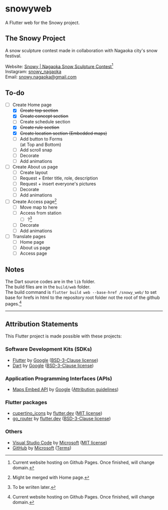 # snowyweb

A Flutter web for the Snowy project.

## The Snowy Project

A snow sculpture contest made in collaboration with Nagaoka city's snow festival.

Website: [Snowy | Nagaoka Snow Sculpture Contest](https://tinwilai.github.io/snowy_web/)[^3]\
Instagram: [snowy_nagaoka](https://www.instagram.com/snowy_nagaoka/)\
Email: [snowy.nagaoka@gmail.com](mailto:snowy.nagaoka@gmail.com)

## To-do

- [ ] Create Home page
  - [x] ~~Create top section~~
  - [x] ~~Create concept section~~
  - [ ] Create schedule section
  - [x] ~~Create rule section~~
  - [x] ~~Create location section (Embedded maps)~~
  - [ ] Add button to Forms\
         (at Top and Bottom)
  - [ ] Add scroll snap
  - [ ] Decorate
  - [ ] Add animations
- [ ] Create About us page
  - [ ] Create layout
  - [ ] Request + Enter title, role, description
  - [ ] Request + insert everyone's pictures
  - [ ] Decorate
  - [ ] Add animations
- [ ] Create Access page[^1]
  - [ ] Move map to here
  - [ ] Access from station
    - [ ] ?[^2]
  - [ ] Decorate
  - [ ] Add animations
- [ ] Translate pages
  - [ ] Home page
  - [ ] About us page
  - [ ] Access page

## Notes

The Dart source codes are in the `lib` folder.\
The build files are in the `build/web` folder.\
The build command is `flutter build web --base-href /snowy_web/`
to set base for hrefs in html to the repository root folder not the root of the github pages.[^3]

---

## Attribution Statements

This Flutter project is made possible with these projects:

### Software Development Kits (SDKs)

- [Flutter](https://flutter.dev/)
  by [Google](https://www.google.org/)
  ([BSD-3-Clause license](https://choosealicense.com/licenses/bsd-3-clause/))
- [Dart](https://dart.dev/)
  by [Google](https://www.google.org/)
  ([BSD-3-Clause license](https://choosealicense.com/licenses/bsd-3-clause/))

### Application Programming Interfaces (APIs)

- [Maps Embed API](https://developers.google.com/maps/documentation/embed)
  by [Google](https://www.google.org/)
  ([Attribution guidelines](https://about.google/brand-resource-center/products-and-services/geo-guidelines/#required-attribution))

### Flutter packages

- [cupertino_icons](https://pub.dev/packages/cupertino_icons)
  by [flutter.dev](https://pub.dev/publishers/flutter.dev/packages)
  ([MIT license](https://choosealicense.com/licenses/mit/))
- [go_router](https://pub.dev/packages/go_router)
  by [flutter.dev](https://pub.dev/publishers/flutter.dev/packages)
  ([BSD-3-Clause license](https://choosealicense.com/licenses/bsd-3-clause/))

### Others

- [Visual Studio Code](https://code.visualstudio.com/)
  by [Microsoft](https://www.microsoft.com/)
  ([MIT license](https://choosealicense.com/licenses/mit/))
- [GitHub](https://github.com/)
  by [Microsoft](https://www.microsoft.com/)
  ([Terms](https://docs.github.com/en/site-policy/github-terms/github-open-source-applications-terms-and-conditions))

[^1]: Might be merged with Home page.
[^2]: To be wriiten later.
[^3]:
    Current website hosting on Github Pages.
    Once finished, will change domain.
